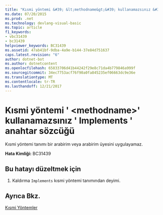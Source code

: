```yaml
---
title: "Kısmi yöntemi &#39; &lt;methodname&gt;&#39; kullanamazsınız &#39; Implements &#39; anahtar sözcüğü"
ms.date: 07/20/2015
ms.prod: .net
ms.technology: devlang-visual-basic
ms.topic: article
f1_keywords:
- vbc31439
- bc31439
helpviewer_keywords: BC31439
ms.assetid: 47ab41bf-9dba-4a9e-b144-37e84d751637
caps.latest.revision: "6"
author: dotnet-bot
ms.author: dotnetcontent
ms.openlocfilehash: 65833706d41b44242f29e8c71da4b779846a999f
ms.sourcegitcommit: 34ec7753acf76f90a0fa845235ef06663dc9e36e
ms.translationtype: MT
ms.contentlocale: tr-TR
ms.lasthandoff: 12/21/2017
---
```

# <a name="partial-method-39ltmethodnamegt39-cannot-use-the-39implements39-keyword"></a>Kısmi yöntemi &#39; &lt;methodname&gt;&#39; kullanamazsınız &#39; Implements &#39; anahtar sözcüğü
Kısmi yöntemi tanımı bir arabirim veya arabirim üyesini uygulayamaz.  
  
 **Hata Kimliği:** BC31439  
  
## <a name="to-correct-this-error"></a>Bu hatayı düzeltmek için  
  
1.  Kaldırma `Implements` kısmi yöntemi tanımından deyimi.  
  
## <a name="see-also"></a>Ayrıca Bkz.  
 [Kısmi Yöntemler](../../visual-basic/programming-guide/language-features/procedures/partial-methods.md)  
 
